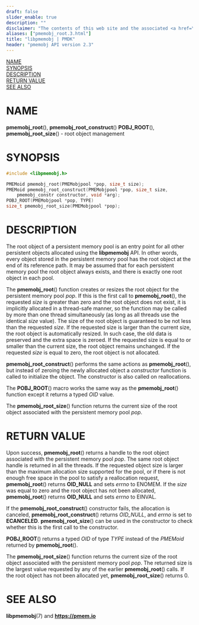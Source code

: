 ```yaml
---
draft: false
slider_enable: true
description: ""
disclaimer: "The contents of this web site and the associated <a href=\"https://github.com/pmem\">GitHub repositories</a> are BSD-licensed open source."
aliases: ["pmemobj_root.3.html"]
title: "libpmemobj | PMDK"
header: "pmemobj API version 2.3"
---
```


[comment]: <> (SPDX-License-Identifier: BSD-3-Clause)
[comment]: <> (Copyright 2017-2018, Intel Corporation)

[comment]: <> (pmemobj_root.3 -- man page for root object management)

[NAME](#name)<br />
[SYNOPSIS](#synopsis)<br />
[DESCRIPTION](#description)<br />
[RETURN VALUE](#return-value)<br />
[SEE ALSO](#see-also)<br />

# NAME #

**pmemobj_root**(), **pmemobj_root_construct**()
**POBJ_ROOT**(), **pmemobj_root_size**() - root object management

# SYNOPSIS #

```c
#include <libpmemobj.h>

PMEMoid pmemobj_root(PMEMobjpool *pop, size_t size);
PMEMoid pmemobj_root_construct(PMEMobjpool *pop, size_t size,
	pmemobj_constr constructor, void *arg);
POBJ_ROOT(PMEMobjpool *pop, TYPE)
size_t pmemobj_root_size(PMEMobjpool *pop);
```

# DESCRIPTION #

The root object of a persistent memory pool is an entry point for all other
persistent objects allocated using the **libpmemobj** API. In other words,
every object stored in the persistent memory pool has the root
object at the end of its reference path. It may be assumed that for each
persistent memory pool the root object always exists, and there is exactly
one root object in each pool.

The **pmemobj_root**() function creates or resizes the root object for the
persistent memory pool *pop*. If this is the first call to **pmemobj_root**(),
the requested *size* is greater than zero and the root object does not exist,
it is implicitly allocated
in a thread-safe manner, so the function may be called by more than one
thread simultaneously (as long as all threads use the identical *size* value).
The size of the root object is guaranteed to be not less than the requested
*size*. If the requested size is larger than the current size, the root
object is automatically resized. In such case, the old data is preserved and
the extra space is zeroed. If the requested size is equal to or smaller than
the current size, the root object remains unchanged.
If the requested *size* is equal to zero, the root object is not allocated.

**pmemobj_root_construct**() performs the same actions as **pmemobj_root**(),
but instead of zeroing the newly allocated object a *constructor* function
is called to initialize the object. The constructor is also called on
reallocations.

The **POBJ_ROOT**() macro works the same way as the **pmemobj_root**() function
except it returns a typed *OID* value.

The **pmemobj_root_size**() function returns the current size of the root object
associated with the persistent memory pool *pop*.

# RETURN VALUE #

Upon success, **pmemobj_root**() returns a handle to the root object associated
with the persistent memory pool *pop*. The same root object handle is returned
in all the threads. If the requested object size is larger than the maximum
allocation size supported for the pool, or if there is not enough free
space in the pool to satisfy a reallocation request, **pmemobj_root**() returns
**OID_NULL** and sets *errno* to ENOMEM.
If the *size* was equal to zero and the root object has not been allocated,
**pmemobj_root**() returns **OID_NULL** and sets *errno* to EINVAL.

If the **pmemobj_root_construct**() constructor fails, the allocation is
canceled, **pmemobj_root_construct**() returns *OID_NULL*, and *errno* is set
to **ECANCELED**. **pmemobj_root_size**() can be used in the constructor to
check whether this is the first call to the constructor.

**POBJ_ROOT**() returns a typed *OID* of type *TYPE* instead of the
*PMEMoid* returned by **pmemobj_root**().

The **pmemobj_root_size**() function returns the current size of the root object
associated with the persistent memory pool *pop*. The returned size is the
largest value requested by any of the earlier **pmemobj_root**() calls. If the
root object has not been allocated yet, **pmemobj_root_size**() returns 0.

# SEE ALSO #

**libpmemobj**(7) and **<https://pmem.io>**
